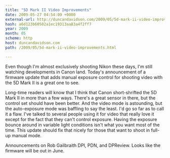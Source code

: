 ```yaml
---
title: "5D Mark II Video Improvements"
date: 2009-05-27 04:54:09 +0000
external-url: http://duncandavidson.com/2009/05/5d-mark-ii-video-improvements.html
hash: a6d123b60502a1ec19313aa83a4f2ff7
year: 2009
month: 05
scheme: http
host: duncandavidson.com
path: /2009/05/5d-mark-ii-video-improvements.html

---
```


Even though I'm almost exclusively shooting Nikon these days, I'm still watching developments in Canon land. Today's announcement of a firmware update that adds manual exposure control for shooting video with the 5D Mark II is a great one to see. 


Long-time readers will know that I think that Canon short-shrifted the 5D Mark II in more than a few ways. There's a great sensor in there, but the control set should have been better. And the video mode is astounding, but the auto-exposure mode was baffling to say the least. I'd go so far as to call it a flaw. I've talked to several people using it for video that really love it except for the fact that they can't control exposure. Having the exposure bounce around in variable light conditions isn't what you want most of the time. This update should fix that nicely for those that want to shoot in full-up manual mode.


Announcements on Rob Gailbraith DPI, PDN, and DPReview. Looks like the firmware will be out in June.

